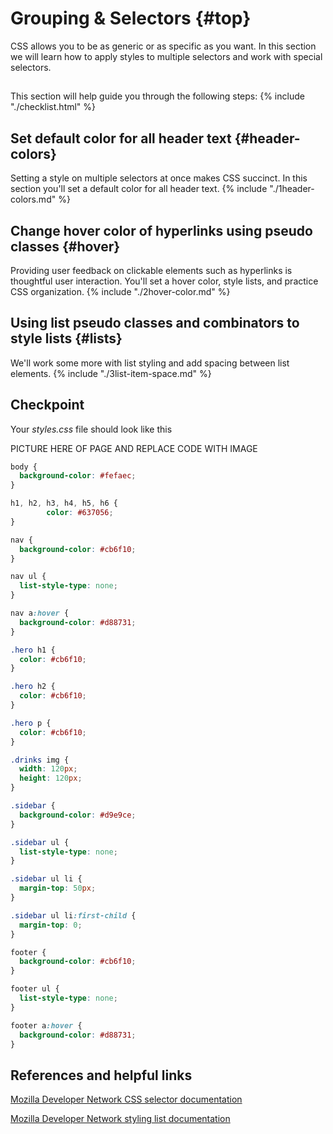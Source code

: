 # Grouping & Selectors {#top}
CSS allows you to be as generic or as specific as you want. In this section we will learn how to apply styles to multiple selectors and work with special selectors. 

<!-- trick markdown to give me a little space between these two sections of text -->
## 

This section will help guide you through the following steps:
{% include "./checklist.html" %}

## Set default color for all header text {#header-colors} <span class="navigate-top"><a href="#top" title="Take me to the top of page"><i class="fa fa-chevron-circle-up" aria-hidden="true"></i></a></span>
Setting a style on multiple selectors at once makes CSS succinct. In this section you'll set a default color for all header text.
{% include "./1header-colors.md" %}

## Change hover color of hyperlinks using pseudo classes {#hover} <span class="navigate-top"><a href="#top" title="Take me to the top of page"><i class="fa fa-chevron-circle-up" aria-hidden="true"></i></a></span>
Providing user feedback on clickable elements such as hyperlinks is thoughtful user interaction. You'll set a hover color, style lists, and practice CSS organization.
{% include "./2hover-color.md" %}

## Using list pseudo classes and combinators to style lists {#lists} <span class="navigate-top"><a href="#top" title="Take me to the top of page"><i class="fa fa-chevron-circle-up" aria-hidden="true"></i></a></span>
We'll work some more with list styling and add spacing between list elements.
{% include "./3list-item-space.md" %}


## Checkpoint
Your _styles.css_ file should look like this

PICTURE HERE OF PAGE AND REPLACE CODE WITH IMAGE

```css
body {
  background-color: #fefaec;
}

h1, h2, h3, h4, h5, h6 {
        color: #637056;
}

nav {
  background-color: #cb6f10;
}

nav ul {
  list-style-type: none;
}

nav a:hover {
  background-color: #d88731;
}

.hero h1 {
  color: #cb6f10;
}

.hero h2 {
  color: #cb6f10;
}

.hero p {
  color: #cb6f10;
}

.drinks img {
  width: 120px;
  height: 120px;
}

.sidebar {
  background-color: #d9e9ce;
}

.sidebar ul {
  list-style-type: none;
}

.sidebar ul li {
  margin-top: 50px;
}

.sidebar ul li:first-child {
  margin-top: 0;
}

footer {
  background-color: #cb6f10;
}

footer ul {
  list-style-type: none;
}

footer a:hover {
  background-color: #d88731;
}
```


## References and helpful links
[Mozilla Developer Network CSS selector documentation](https://developer.mozilla.org/en-US/docs/Web/CSS/CSS_Selectors)

[Mozilla Developer Network styling list documentation](https://developer.mozilla.org/en-US/docs/Learn/CSS/Styling_text/Styling_lists)